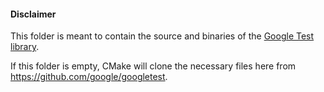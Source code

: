 #### Disclaimer

This folder is meant to contain the source and binaries of the [Google Test library](https://github.com/google/googletest).

If this folder is empty, CMake will clone the necessary files here from https://github.com/google/googletest. 